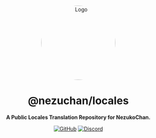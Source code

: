 <div align="center">

<img src="https://i.kagchi.my.id/nezuko.png" alt="Logo" width="200px" height="200px" style="border-radius:50%"/>

# @nezuchan/locales

**A Public Locales Translation Repository for NezukoChan.**

[![GitHub](https://img.shields.io/github/license/nezuchan/locales)](https://github.com/nezuchan/locales/blob/main/LICENSE)
[![Discord](https://discordapp.com/api/guilds/785715968608567297/embed.png)](https://nezu.my.id)

</div>
